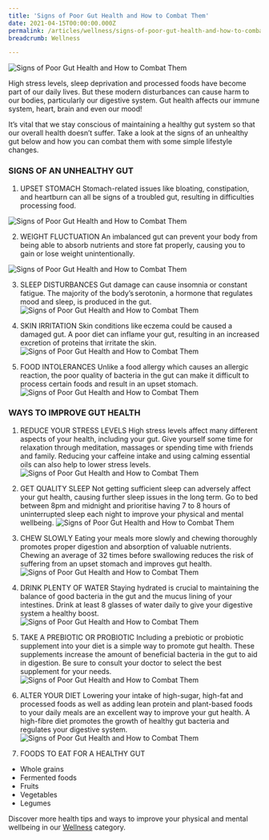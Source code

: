 ```yaml
---
title: 'Signs of Poor Gut Health and How to Combat Them'
date: 2021-04-15T00:00:00.000Z
permalink: /articles/wellness/signs-of-poor-gut-health-and-how-to-combat-them
breadcrumb: Wellness

---
```


![Signs of Poor Gut Health and How to Combat Them](/images/content-articles/wellness/signs-of-poor-gut-health-and-how-to-combat-them-img1.jpg)

High stress levels, sleep deprivation and processed foods have become part of our daily lives. But these modern disturbances can cause harm to our bodies, particularly our digestive system. Gut health affects our immune system, heart, brain and even our mood!

It’s vital that we stay conscious of maintaining a healthy gut system so that our overall health doesn’t suffer. Take a look at the signs of an unhealthy gut below and how you can combat them with some simple lifestyle changes. 

### SIGNS OF AN UNHEALTHY GUT 
1. UPSET STOMACH
Stomach-related issues like bloating, constipation, and heartburn can all be signs of a troubled gut, resulting in difficulties processing food. 

![Signs of Poor Gut Health and How to Combat Them](/images/content-articles/wellness/signs-of-poor-gut-health-and-how-to-combat-them-img2.jpg)

2.	WEIGHT FLUCTUATION 
An imbalanced gut can prevent your body from being able to absorb nutrients and store fat properly, causing you to gain or lose weight unintentionally. 

![Signs of Poor Gut Health and How to Combat Them](/images/content-articles/wellness/signs-of-poor-gut-health-and-how-to-combat-them-img3.jpg)

3.	SLEEP DISTURBANCES
Gut damage can cause insomnia or constant fatigue. The majority of the body’s serotonin, a hormone that regulates mood and sleep, is produced in the gut.
![Signs of Poor Gut Health and How to Combat Them](/images/content-articles/wellness/signs-of-poor-gut-health-and-how-to-combat-them-img4.jpg)

4.	SKIN IRRITATION
Skin conditions like eczema could be caused a damaged gut. A poor diet can inflame your gut, resulting in an increased excretion of proteins that irritate the skin. 
![Signs of Poor Gut Health and How to Combat Them](/images/content-articles/wellness/signs-of-poor-gut-health-and-how-to-combat-them-img5.jpg)

5.	FOOD INTOLERANCES
Unlike a food allergy which causes an allergic reaction, the poor quality of bacteria in the gut can make it difficult to process certain foods and result in an upset stomach. 
![Signs of Poor Gut Health and How to Combat Them](/images/content-articles/wellness/signs-of-poor-gut-health-and-how-to-combat-them-img6.jpg)



### WAYS TO IMPROVE GUT HEALTH 
1. REDUCE YOUR STRESS LEVELS 
High stress levels affect many different aspects of your health, including your gut. Give yourself some time for relaxation through meditation, massages or spending time with friends and family. Reducing your caffeine intake and using calming essential oils can also help to lower stress levels. 
![Signs of Poor Gut Health and How to Combat Them](/images/content-articles/wellness/signs-of-poor-gut-health-and-how-to-combat-them-img7.jpg)

2. GET QUALITY SLEEP
Not getting sufficient sleep can adversely affect your gut health, causing further sleep issues in the long term. Go to bed between 8pm and midnight and prioritise having 7 to 8 hours of uninterrupted sleep each night to improve your physical and mental wellbeing. 
![Signs of Poor Gut Health and How to Combat Them](/images/content-articles/wellness/signs-of-poor-gut-health-and-how-to-combat-them-img8.jpg)

3. CHEW SLOWLY
Eating your meals more slowly and chewing thoroughly promotes proper digestion and absorption of valuable nutrients. Chewing an average of 32 times before swallowing reduces the risk of suffering from an upset stomach and improves gut health. 
![Signs of Poor Gut Health and How to Combat Them](/images/content-articles/wellness/signs-of-poor-gut-health-and-how-to-combat-them-img9.jpg)

4. DRINK PLENTY OF WATER
Staying hydrated is crucial to maintaining the balance of good bacteria in the gut and the mucus lining of your intestines. Drink at least 8 glasses of water daily to give your digestive system a healthy boost. 
![Signs of Poor Gut Health and How to Combat Them](/images/content-articles/wellness/signs-of-poor-gut-health-and-how-to-combat-them-img10.jpg)

5. TAKE A PREBIOTIC OR PROBIOTIC
Including a prebiotic or probiotic supplement into your diet is a simple way to promote gut health. These supplements increase the amount of beneficial bacteria in the gut to aid in digestion. Be sure to consult your doctor to select the best supplement for your needs. 
![Signs of Poor Gut Health and How to Combat Them](/images/content-articles/wellness/signs-of-poor-gut-health-and-how-to-combat-them-img11.jpg)

6. ALTER YOUR DIET
Lowering your intake of high-sugar, high-fat and processed foods as well as adding lean protein and plant-based foods to your daily meals are an excellent way to improve your gut health. A high-fibre diet promotes the growth of healthy gut bacteria and regulates your digestive system.
![Signs of Poor Gut Health and How to Combat Them](/images/content-articles/wellness/signs-of-poor-gut-health-and-how-to-combat-them-img12.jpg)

7. FOODS TO EAT FOR A HEALTHY GUT
* Whole grains
* Fermented foods
* Fruits
* Vegetables
* Legumes

Discover more health tips and ways to improve your physical and mental wellbeing in our [Wellness](../../articles/wellness/) category. 